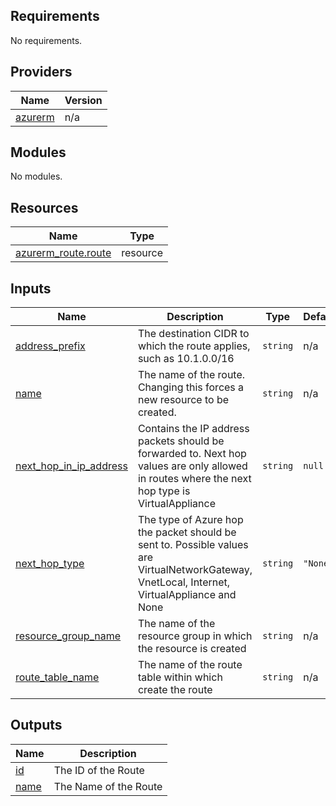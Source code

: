 <!-- BEGIN_TF_DOCS -->
## Requirements

No requirements.

## Providers

| Name | Version |
|------|---------|
| <a name="provider_azurerm"></a> [azurerm](#provider\_azurerm) | n/a |

## Modules

No modules.

## Resources

| Name | Type |
|------|------|
| [azurerm_route.route](https://registry.terraform.io/providers/hashicorp/azurerm/latest/docs/resources/route) | resource |

## Inputs

| Name | Description | Type | Default | Required |
|------|-------------|------|---------|:--------:|
| <a name="input_address_prefix"></a> [address\_prefix](#input\_address\_prefix) | The destination CIDR to which the route applies, such as 10.1.0.0/16 | `string` | n/a | yes |
| <a name="input_name"></a> [name](#input\_name) | The name of the route. Changing this forces a new resource to be created. | `string` | n/a | yes |
| <a name="input_next_hop_in_ip_address"></a> [next\_hop\_in\_ip\_address](#input\_next\_hop\_in\_ip\_address) | Contains the IP address packets should be forwarded to. Next hop values are only allowed in routes where the next hop type is VirtualAppliance | `string` | `null` | no |
| <a name="input_next_hop_type"></a> [next\_hop\_type](#input\_next\_hop\_type) | The type of Azure hop the packet should be sent to. Possible values are VirtualNetworkGateway, VnetLocal, Internet, VirtualAppliance and None | `string` | `"None"` | no |
| <a name="input_resource_group_name"></a> [resource\_group\_name](#input\_resource\_group\_name) | The name of the resource group in which the resource is created | `string` | n/a | yes |
| <a name="input_route_table_name"></a> [route\_table\_name](#input\_route\_table\_name) | The name of the route table within which create the route | `string` | n/a | yes |

## Outputs

| Name | Description |
|------|-------------|
| <a name="output_id"></a> [id](#output\_id) | The ID of the Route |
| <a name="output_name"></a> [name](#output\_name) | The Name of the Route |
<!-- END_TF_DOCS -->